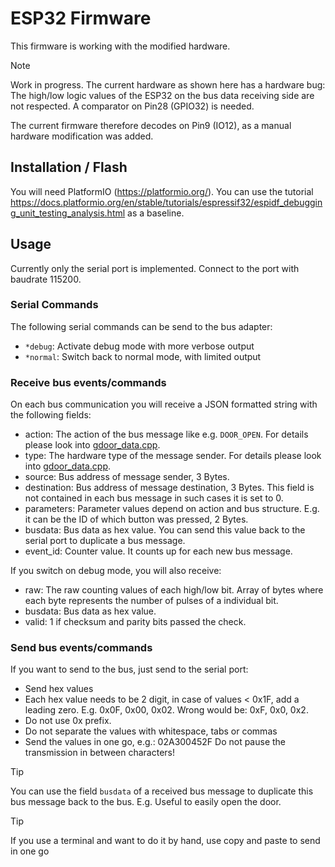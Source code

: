 # ESP32 Firmware
This firmware is working with the modified hardware.

> [!NOTE]  
> Work in progress.
> The current hardware as shown here has a hardware bug:
> The high/low logic values of the ESP32 on the bus data receiving side are not
> respected. A comparator on Pin28 (GPIO32) is needed.
>
> The current firmware therefore decodes on Pin9 (IO12),
> as a manual hardware modification was added.

## Installation / Flash
You will need PlatformIO (https://platformio.org/).
You can use the tutorial https://docs.platformio.org/en/stable/tutorials/espressif32/espidf_debugging_unit_testing_analysis.html
as a baseline.

## Usage
Currently only the serial port is implemented.
Connect to the port with baudrate 115200.

### Serial Commands
The following serial commands can be send to the bus adapter:
- `*debug`: Activate debug mode with more verbose output
- `*normal`: Switch back to normal mode, with limited output

### Receive bus events/commands
On each bus communication you will receive a JSON formatted string with the following fields:
- action: The action of the bus message like e.g. `DOOR_OPEN`. For details please look into [gdoor_data.cpp](src/gdoor_data.cpp).
- type: The hardware type of the message sender. For details please look into [gdoor_data.cpp](src/gdoor_data.cpp).
- source: Bus address of message sender, 3 Bytes.
- destination: Bus address of message destination, 3 Bytes. This field is not contained in each bus message in such cases it is set to 0.
- parameters: Parameter values depend on action and bus structure. E.g. it can be the ID of which button was pressed, 2 Bytes.
- busdata: Bus data as hex value. You can send this value back to the serial port to duplicate a bus message.
- event_id: Counter value. It counts up for each new bus message.

If you switch on debug mode, you will also receive:
- raw: The raw counting values of each high/low bit. Array of bytes where each byte represents the number of pulses of a individual bit.
- busdata: Bus data as hex value.
- valid: 1 if checksum and parity bits passed the check.

### Send bus events/commands
If you want to send to the bus, just send to the serial port:
- Send hex values
- Each hex value needs to be 2 digit, in case of values < 0x1F, add a leading zero.
  E.g. 0x0F, 0x00, 0x02. Wrong would be: 0xF, 0x0, 0x2.
- Do not use 0x prefix.
- Do not separate the values with whitespace, tabs or commas
- Send the values in one go, e.g.: 02A300452F
  Do not pause the transmission in between characters!

> [!TIP]
> You can use the field `busdata` of a received bus message to duplicate this bus message back to the bus.
> E.g. Useful to easily open the door.

> [!TIP]
> If you use a terminal and want to do it by hand, use copy and paste to send in one go